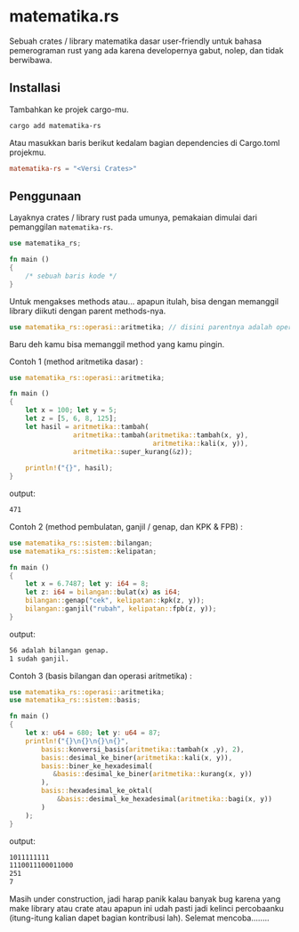 # matematika.rs

Sebuah crates / library matematika dasar user-friendly untuk bahasa pemerograman rust yang ada karena developernya gabut, nolep, dan tidak berwibawa.

## Installasi

Tambahkan ke projek cargo-mu.
```sh
cargo add matematika-rs
```

Atau masukkan baris berikut kedalam bagian dependencies di Cargo.toml projekmu.
```toml
matematika-rs = "<Versi Crates>"
```

## Penggunaan

Layaknya crates / library rust pada umunya, pemakaian dimulai dari pemanggilan `matematika-rs`.

```rust
use matematika_rs;

fn main () 
{
    /* sebuah baris kode */
}
```

Untuk mengakses methods atau... apapun itulah, bisa dengan memanggil library diikuti dengan parent methods-nya.

```rust
use matematika_rs::operasi::aritmetika; // disini parentnya adalah operasi::aritmetika;
```

Baru deh kamu bisa memanggil method yang kamu pingin.

Contoh 1 (method aritmetika dasar) :
```rust
use matematika_rs::operasi::aritmetika;

fn main () 
{
    let x = 100; let y = 5;
    let z = [5, 6, 8, 125];
    let hasil = aritmetika::tambah(
                aritmetika::tambah(aritmetika::tambah(x, y), 
                                    aritmetika::kali(x, y)), 
                aritmetika::super_kurang(&z));
    
    println!("{}", hasil);
}
```
output:
```sh
471
```

Contoh 2 (method pembulatan, ganjil / genap, dan KPK & FPB) :
```rust
use matematika_rs::sistem::bilangan;
use matematika_rs::sistem::kelipatan;

fn main () 
{
    let x = 6.7487; let y: i64 = 8;
    let z: i64 = bilangan::bulat(x) as i64;
    bilangan::genap("cek", kelipatan::kpk(z, y));
    bilangan::ganjil("rubah", kelipatan::fpb(z, y));
}
```

output:
```sh
56 adalah bilangan genap.
1 sudah ganjil.
```

Contoh 3 (basis bilangan dan operasi aritmetika) :
```rust
use matematika_rs::operasi::aritmetika;
use matematika_rs::sistem::basis;

fn main ()
{
    let x: u64 = 680; let y: u64 = 87;
    println!("{}\n{}\n{}\n{}",
        basis::konversi_basis(aritmetika::tambah(x ,y), 2),
        basis::desimal_ke_biner(aritmetika::kali(x, y)),
        basis::biner_ke_hexadesimal(
           &basis::desimal_ke_biner(aritmetika::kurang(x, y)) 
        ),
        basis::hexadesimal_ke_oktal(
            &basis::desimal_ke_hexadesimal(aritmetika::bagi(x, y))
        )
    ); 
}
```

output:
```sh
1011111111
1110011100011000
251
7
```

Masih under construction, jadi harap panik kalau banyak bug karena yang make library atau crate atau apapun ini udah pasti jadi kelinci percobaanku (itung-itung kalian dapet bagian kontribusi lah). Selemat mencoba........
